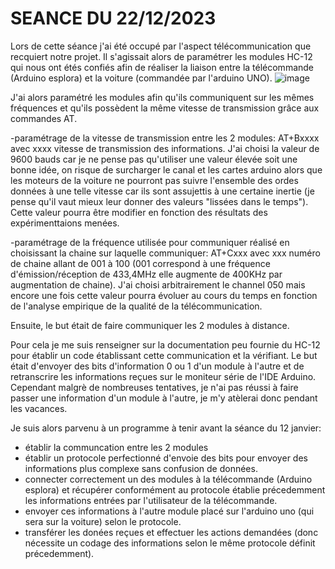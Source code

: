 #      SEANCE DU 22/12/2023 


Lors de cette séance j'ai été occupé par l'aspect télécommunication que recquiert notre projet. Il s'agissait alors de paramétrer les modules HC-12
qui nous ont étés confiés afin de réaliser la liaison entre la télécommande (Arduino esplora) et la voiture (commandée par l'arduino UNO).
![image](https://github.com/alexKrsn1234/Cimino-Krausener-PEIP2-ARDUINO-PROJECT-/assets/127763192/b91b2fe6-f7b9-4da8-9942-e23063cea3ff)



J'ai alors paramétré les modules afin qu'ils communiquent sur les mêmes fréquences et qu'ils possèdent la même vitesse de transmission grâce aux commandes AT.
   
  -paramétrage de la vitesse de transmission entre les 2 modules:
    AT+Bxxxx avec xxxx vitesse de transmission des informations. J'ai choisi la valeur de 9600 bauds car je ne pense pas qu'utiliser 
    une valeur élevée soit une bonne idée, on risque de surcharger le canal et les cartes arduino alors que les moteurs de la voiture ne pourront pas suivre
    l'ensemble des ordes données à une telle vitesse car ils sont assujettis à une certaine inertie (je pense qu'il vaut mieux leur donner des valeurs "lissées 
    dans le temps"). Cette valeur pourra être modifier en fonction des résultats des expérimenttaions menées. 
  
  -paramétrage de la fréquence utilisée pour communiquer réalisé en choisissant la chaine sur laquelle communiquer:
    AT+Cxxx avec xxx numéro de chaine allant de 001 à 100 (001 correspond à une fréquence d'émission/réception de 433,4MHz elle augmente de 400KHz
    par augmentation de chaine). J'ai choisi arbitrairement le channel 050 mais encore une fois cette valeur pourra évoluer au cours du temps en fonction de 
    l'analyse empirique de la qualité de la télécommunication.
    
    
Ensuite, le but était de faire communiquer les 2 modules à distance.

Pour cela je me suis renseigner sur la documentation peu fournie du HC-12 pour établir un code établissant cette communication et la vérifiant.
Le but était d'envoyer des bits d'information 0 ou 1 d'un module à l'autre et de retranscrire les informations reçues sur le moniteur série de l'IDE Arduino.
Cependant malgrè de nombreuses tentatives, je n'ai pas réussi à faire passer une information d'un module à l'autre, je m'y atèlerai donc pendant les vacances.

Je suis alors parvenu à un programme à tenir avant la séance du 12 janvier:
* établir la communcation entre les 2 modules
* établir un protocole perfectionné d'envoie des bits pour envoyer des informations plus complexe sans confusion de données.
* connecter correctement un des modules à la télécommande (Arduino esplora) et récupérer conformément au protocole établie précedemment les informations
entrées par l'utilisateur de la télécommande.
* envoyer ces informations à l'autre module placé sur l'arduino uno (qui sera sur la voiture) selon le protocole.
* transférer les donées reçues et effectuer les actions demandées (donc nécessite un codage des informations selon le même
protocole définit précedemment).
